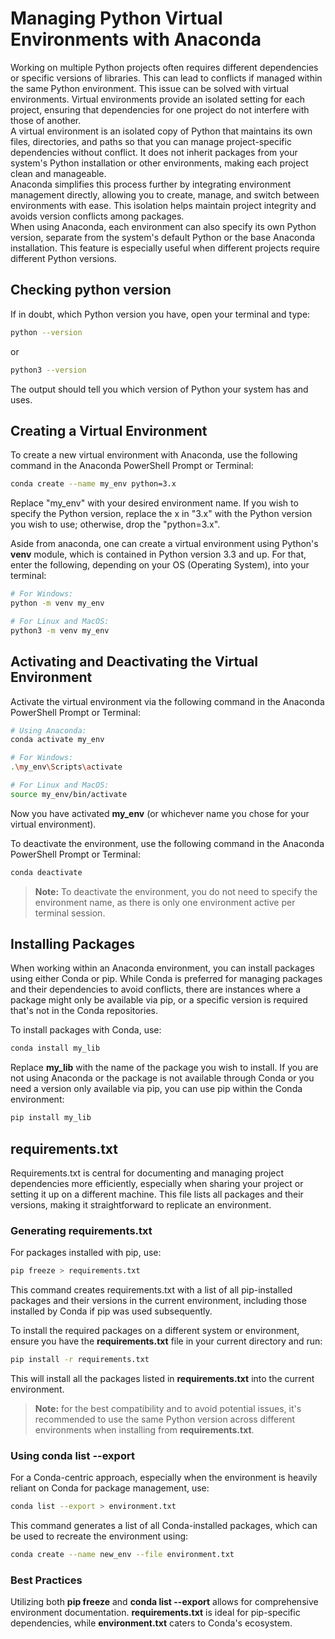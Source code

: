 # Managing Python Virtual Environments with Anaconda
Working on multiple Python projects often requires different dependencies or specific versions of libraries. This can lead to conflicts if managed within the same Python environment. This issue can be solved with virtual environments. Virtual environments provide an isolated setting for each project, ensuring that dependencies for one project do not interfere with those of another.  
A virtual environment is an isolated copy of Python that maintains its own files, directories, and paths so that you can manage project-specific dependencies without conflict. It does not inherit packages from your system's Python installation or other environments, making each project clean and manageable.  
Anaconda simplifies this process further by integrating environment management directly, allowing you to create, manage, and switch between environments with ease. This isolation helps maintain project integrity and avoids version conflicts among packages.  
When using Anaconda, each environment can also specify its own Python version, separate from the system's default Python or the base Anaconda installation. This feature is especially useful when different projects require different Python versions.

## Checking python version
If in doubt, which Python version you have, open your terminal and type:
```bash
python --version  
```
or
```bash
python3 --version  
```
The output should tell you which version of Python your system has and uses.

## Creating a Virtual Environment

To create a new virtual environment with Anaconda, use the following command in the Anaconda PowerShell Prompt or Terminal:

```bash
conda create --name my_env python=3.x
```

Replace "my_env" with your desired environment name. If you wish to specify the Python version, replace the x in "3.x" with the Python version you wish to use; otherwise, drop the "python=3.x".

Aside from anaconda, one can create a virtual environment using Python's **venv** module, which is contained in Python version 3.3 and up. For that, enter the following, depending on your OS (Operating System), into your terminal:
```bash
# For Windows:
python -m venv my_env

# For Linux and MacOS:
python3 -m venv my_env
```

## Activating and Deactivating the Virtual Environment

Activate the virtual environment via the following command in the Anaconda PowerShell Prompt or Terminal:

```bash
# Using Anaconda:
conda activate my_env

# For Windows:
.\my_env\Scripts\activate

# For Linux and MacOS:
source my_env/bin/activate
```

Now you have activated **my_env** (or whichever name you chose for your virtual environment).  

To deactivate the environment, use the following command in the Anaconda PowerShell Prompt or Terminal:
```bash
conda deactivate
```

> **Note:** To deactivate the environment, you do not need to specify the environment name, as there is only one environment active per terminal session.

## Installing Packages
When working within an Anaconda environment, you can install packages using either Conda or pip. While Conda is preferred for managing packages and their dependencies to avoid conflicts, there are instances where a package might only be available via pip, or a specific version is required that's not in the Conda repositories.

To install packages with Conda, use:
```bash
conda install my_lib
```
Replace **my_lib** with the name of the package you wish to install. If you are not using Anaconda or the package is not available through Conda or you need a version only available via pip, you can use pip within the Conda environment:  
```bash
pip install my_lib
```

## requirements.txt
Requirements.txt is central for documenting and managing project dependencies more efficiently, especially when sharing your project or setting it up on a different machine. This file lists all packages and their versions, making it straightforward to replicate an environment.  
### Generating requirements.txt
For packages installed with pip, use:
```bash
pip freeze > requirements.txt
```
This command creates requirements.txt with a list of all pip-installed packages and their versions in the current environment, including those installed by Conda if pip was used subsequently.

To install the required packages on a different system or environment, ensure you have the **requirements.txt** file in your current directory and run:
```bash
pip install -r requirements.txt
```
This will install all the packages listed in **requirements.txt** into the current environment.
> **Note:** for the best compatibility and to avoid potential issues, it's recommended to use the same Python version across different environments when installing from **requirements.txt**.

### Using conda list --export
For a Conda-centric approach, especially when the environment is heavily reliant on Conda for package management, use:
```bash
conda list --export > environment.txt
```
This command generates a list of all Conda-installed packages, which can be used to recreate the environment using:
```bash
conda create --name new_env --file environment.txt
```
### Best Practices
Utilizing both **pip freeze** and **conda list --export** allows for comprehensive environment documentation. **requirements.txt** is ideal for pip-specific dependencies, while **environment.txt** caters to Conda's ecosystem.  

